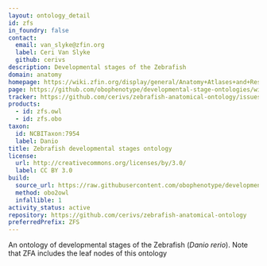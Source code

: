 ```yaml
---
layout: ontology_detail
id: zfs
in_foundry: false
contact:
  email: van_slyke@zfin.org
  label: Ceri Van Slyke
  github: cerivs
description: Developmental stages of the Zebrafish
domain: anatomy
homepage: https://wiki.zfin.org/display/general/Anatomy+Atlases+and+Resources
page: https://github.com/obophenotype/developmental-stage-ontologies/wiki/ZFS
tracker: https://github.com/cerivs/zebrafish-anatomical-ontology/issues
products:
  - id: zfs.owl
  - id: zfs.obo
taxon:
  id: NCBITaxon:7954
  label: Danio
title: Zebrafish developmental stages ontology
license:
  url: http://creativecommons.org/licenses/by/3.0/
  label: CC BY 3.0
build:
  source_url: https://raw.githubusercontent.com/obophenotype/developmental-stage-ontologies/master/src/zfs/zfs.obo
  method: obo2owl
  infallible: 1
activity_status: active
repository: https://github.com/cerivs/zebrafish-anatomical-ontology
preferredPrefix: ZFS
---
```


An ontology of developmental stages of the Zebrafish (<i>Danio rerio</i>). Note that ZFA includes the leaf nodes of this ontology
